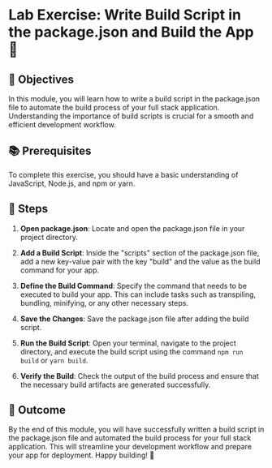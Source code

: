 # Lab Exercise: Write Build Script in the package.json and Build the App 🚀

## 🎯 Objectives

In this module, you will learn how to write a build script in the package.json file to automate the build process of your full stack application. Understanding the importance of build scripts is crucial for a smooth and efficient development workflow.

## 📚 Prerequisites

To complete this exercise, you should have a basic understanding of JavaScript, Node.js, and npm or yarn.

## 🚀 Steps

1. **Open package.json**: Locate and open the package.json file in your project directory.

2. **Add a Build Script**: Inside the "scripts" section of the package.json file, add a new key-value pair with the key "build" and the value as the build command for your app.

3. **Define the Build Command**: Specify the command that needs to be executed to build your app. This can include tasks such as transpiling, bundling, minifying, or any other necessary steps.

4. **Save the Changes**: Save the package.json file after adding the build script.

5. **Run the Build Script**: Open your terminal, navigate to the project directory, and execute the build script using the command `npm run build` or `yarn build`.

6. **Verify the Build**: Check the output of the build process and ensure that the necessary build artifacts are generated successfully.

## 🎉 Outcome

By the end of this module, you will have successfully written a build script in the package.json file and automated the build process for your full stack application. This will streamline your development workflow and prepare your app for deployment. Happy building! 🚀
